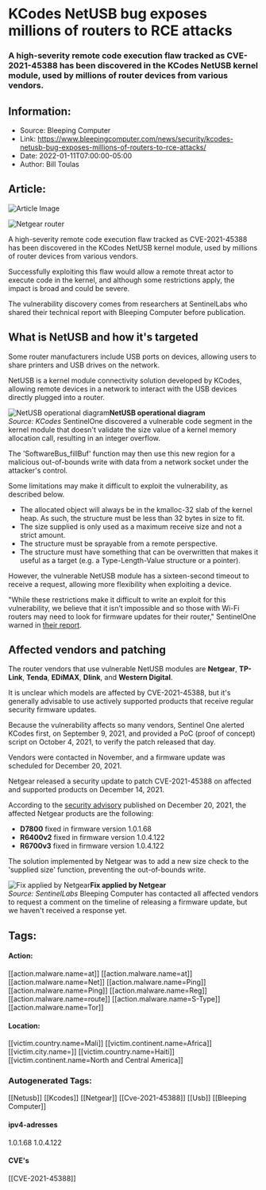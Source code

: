 # KCodes NetUSB bug exposes millions of routers to RCE attacks
### A high-severity remote code execution flaw tracked as CVE-2021-45388 has been discovered in the KCodes NetUSB kernel module, used by millions of router devices from various vendors.

## Information:
+ Source: Bleeping Computer
+ Link: https://www.bleepingcomputer.com/news/security/kcodes-netusb-bug-exposes-millions-of-routers-to-rce-attacks/
+ Date: 2022-01-11T07:00:00-05:00
+ Author: Bill Toulas


## Article:
![Article Image](https://www.bleepstatic.com/content/hl-images/2022/01/10/netgear-nighthawk.jpg)

![Netgear router](https://www.bleepstatic.com/content/hl-images/2022/01/10/netgear-nighthawk.jpg)


A high-severity remote code execution flaw tracked as CVE-2021-45388 has been discovered in the KCodes NetUSB kernel module, used by millions of router devices from various vendors.


Successfully exploiting this flaw would allow a remote threat actor to execute code in the kernel, and although some restrictions apply, the impact is broad and could be severe.


The vulnerability discovery comes from researchers at SentinelLabs who shared their technical report with Bleeping Computer before publication.


What is NetUSB and how it's targeted
------------------------------------


Some router manufacturers include USB ports on devices, allowing users to share printers and USB drives on the network.


NetUSB is a kernel module connectivity solution developed by KCodes, allowing remote devices in a network to interact with the USB devices directly plugged into a router.



![NetUSB operational diagram](https://www.bleepstatic.com/images/news/u/1220909/Diagrams/netusb.jpg)**NetUSB operational diagram**  
*Source: KCodes*
SentinelOne discovered a vulnerable code segment in the kernel module that doesn't validate the size value of a kernel memory allocation call, resulting in an integer overflow.


The 'SoftwareBus\_fillBuf' function may then use this new region for a malicious out-of-bounds write with data from a network socket under the attacker's control.


Some limitations may make it difficult to exploit the vulnerability, as described below.


* The allocated object will always be in the kmalloc-32 slab of the kernel heap. As such, the structure must be less than 32 bytes in size to fit.
* The size supplied is only used as a maximum receive size and not a strict amount.
* The structure must be sprayable from a remote perspective.
* The structure must have something that can be overwritten that makes it useful as a target (e.g. a Type-Length-Value structure or a pointer).

However, the vulnerable NetUSB module has a sixteen-second timeout to receive a request, allowing more flexibility when exploiting a device.


"While these restrictions make it difficult to write an exploit for this vulnerability, we believe that it isn’t impossible and so those with Wi-Fi routers may need to look for firmware updates for their router," SentinelOne warned in [their report](http://www.sentinelone.com/labs/cve-2021-45388-netusb-rce-flaw-in-millions-of-end-user-routers).


Affected vendors and patching
-----------------------------


The router vendors that use vulnerable NetUSB modules are **Netgear**, **TP-Link**, **Tenda**, **EDiMAX**, **Dlink**, and **Western Digital**.


It is unclear which models are affected by CVE-2021-45388, but it's generally advisable to use actively supported products that receive regular security firmware updates.


Because the vulnerability affects so many vendors, Sentinel One alerted KCodes first, on September 9, 2021, and provided a PoC (proof of concept) script on October 4, 2021, to verify the patch released that day.


Vendors were contacted in November, and a firmware update was scheduled for December 20, 2021.


Netgear released a security update to patch CVE-2021-45388 on affected and supported products on December 14, 2021.


According to the [security advisory](https://kb.netgear.com/000064437/Security-Advisory-for-Pre-Authentication-Buffer-Overflow-on-Multiple-Products-PSV-2021-0278) published on December 20, 2021, the affected Netgear products are the following:


* **D7800** fixed in firmware version 1.0.1.68
* **R6400v2** fixed in firmware version 1.0.4.122
* **R6700v3** fixed in firmware version 1.0.4.122

The solution implemented by Netgear was to add a new size check to the 'supplied size' function, preventing the out-of-bounds write.



![Fix applied by Netgear](https://www.bleepstatic.com/images/news/u/1220909/Code%20and%20Details/netgear_fix.jpg)**Fix applied by Netgear**  
*Source: SentinelLabs*
Bleeping Computer has contacted all affected vendors to request a comment on the timeline of releasing a firmware update, but we haven't received a response yet.





## Tags:

#### Action:
[[action.malware.name=at]] [[action.malware.name=at]] [[action.malware.name=Net]] [[action.malware.name=Ping]] [[action.malware.name=Ping]] [[action.malware.name=Reg]] [[action.malware.name=route]] [[action.malware.name=S-Type]] [[action.malware.name=Tor]]

#### Location:
[[victim.country.name=Mali]] [[victim.continent.name=Africa]] [[victim.city.name=]] [[victim.country.name=Haiti]] [[victim.continent.name=North and Central America]]

### Autogenerated Tags:
[[Netusb]] [[Kcodes]] [[Netgear]] [[Cve-2021-45388]] [[Usb]] [[Bleeping Computer]]
#### ipv4-adresses
1.0.1.68 1.0.4.122
#### CVE's
[[CVE-2021-45388]]

